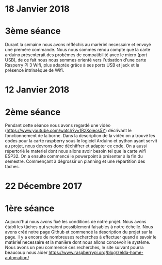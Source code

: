 # 18 Janvier 2018
# 3ème séance

Durant la semaine nous avons réfléchis au marèriel necessaire et envoyé une premère commande.
Nous nous sommes rendu compte que la carte arduino présenterait des probèmes de compatibilité avec le micro (port USB), de ce fait nous nous sommes orienté vers l'utisation d'une carte Rasperry PI 3 Wifi, plus adaptée grâce à ses ports USB et jack et la présence intrinsèque de Wifi.



# 12 Janvier 2018
# 2ème séance

Pendant cette séance nous avons regardé une vidéo (https://www.youtube.com/watch?v=1RzXoieos5Y) décrivant le fonctionnement de la borne. Dans la description de la vidéo on a trouvé les codes pour la carte raspberry sous le logiciel Arduino et python ayant servit au projet, nous devrons donc déchiffrer et adapter ce code. On a aussi répertorié le materiel dont nous allons avoir besoin tel que la carte wifi ESP32.
On a ensuite commencé le powerpoint à présenter à la fin du semestre. Commençant à dégrossir un planning et une répartition des tâches.



# 22 Décembre 2017 
# 1ère séance

Aujourd'hui nous avons fixé les conditions de notre projet. Nous avons établi les tâches qui seraient possiblement
faisables à notre échelle.
Nous avons créé notre page Github et commencé la description du projet sur la page.
Il y a encore de nombreuses recherches à effectuer quand à savoir le matèriel necessaire et la manière dont nous allons 
concevoir le système. Nous avons un peu commencé ces recherches, le site suivant pourra beaucoup nous aider 
https://www.raspberrypi.org/blog/zelda-home-automation/
